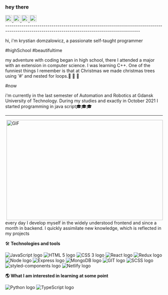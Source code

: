 ### hey there

<div>
    <a href='https://www.facebook.com/krystian.domzalowicz/'>
        <img  width='22px' src='https://cdn-icons-png.flaticon.com/512/733/733547.png'/>
    </a>
     <a  href='https://www.instagram.com/krystiandomzalowicz/'>
        <img  width='22px'src='https://cdn-icons-png.flaticon.com/512/2111/2111463.png'/>
    </a>
     <a  href='https://www.twitch.tv/krystian0_'>
        <img  width='22px' src='https://cdn-icons-png.flaticon.com/512/2111/2111668.png'/>
    </a>
     <a  href='https://twitter.com/'>
        <img  width='22px' src='https://cdn-icons-png.flaticon.com/512/733/733579.png'/>
    </a>
</div>
-------------------------------------------------------------------------------------------------------------------------------------------------

hi, i'm krystian domzalowicz, a passionate self-taught programmer

#highSchool #beautifultime

my adventure with coding began in high school, there I attended a major with an extension in computer science. I was learning C++. One of the funniest things I remember is that at Christmas we made christmas trees using '#' and nested for loops.:christmas_tree: :christmas_tree: :christmas_tree:

#now

i'm currently in the last semester of Automation and Robotics at Gdansk University of Technology. During my studies and exactly in October 2021 I started programming in java script:mortar_board::mortar_board::mortar_board:

---------------------------------------------------------------------------------------------------------------------------------

<img align="right" alt="GIF" src="https://media.giphy.com/media/QHE5gWI0QjqF2/giphy.gif" width="500" height="320" />every day I develop myself in the widely understood frontend and since a month in backend. I quickly assimilate new knowledge, which is reflected in my projects



🛠  **Technologies and tools**

<div>
    <img src="https://img.shields.io/badge/JavaScript-323330?style=for-the-badge&logo=javascript&logoColor=F7DF1E" alt="JavaScript logo" title="JavaScript" />
    <img src="https://img.shields.io/badge/HTML5-E34F26?style=for-the-badge&logo=html5&logoColor=white" alt="HTML 5 logo" title="HTML 5" />
    <img src="https://img.shields.io/badge/CSS3-1572B6?style=for-the-badge&logo=css3&logoColor=white" alt="CSS 3 logo" title="CSS 3" />
    <img src="https://img.shields.io/badge/React-20232A?style=for-the-badge&logo=react&logoColor=61DAFB" alt="React logo" title="React" />
    <img src="https://img.shields.io/badge/Redux-593D88?style=for-the-badge&logo=redux&logoColor=white" alt="Redux logo" title="Redux" />
    <img src="https://img.shields.io/badge/Node.js-43853D?style=for-the-badge&logo=node.js&logoColor=white" alt="Node logo" title="Node" />
    <img src="https://img.shields.io/badge/Express.js-404D59?style=for-the-badge" alt="Express logo" title="Express" />
    <img src="https://img.shields.io/badge/MongoDB-4EA94B?style=for-the-badge&logo=mongodb&logoColor=white" alt="MongoDB logo" title="MongoDB" />
       <img src="https://img.shields.io/badge/GIT-E44C30?style=for-the-badge&logo=git&logoColor=white" alt="GIT logo" title="GIT" />
     <img src="https://img.shields.io/badge/Sass-CC6699?style=for-the-badge&logo=sass&logoColor=white" alt="SCSS logo" title="SCSS" />
     <img src="https://img.shields.io/badge/styled--components-DB7093?style=for-the-badge&logo=styled-components&logoColor=white" alt="styled-components logo" title="Styled Components" />
     <img src="https://img.shields.io/badge/Netlify-00C7B7?style=for-the-badge&logo=netlify&logoColor=white" alt="Netlify logo" title="Netlify" />
</div>

**:earth_americas: What I am interested in learning at some point**

<div>
    <img src="https://img.shields.io/badge/Python-14354C?style=for-the-badge&logo=python&logoColor=white" alt="Python logo" title="Python" />
    <img src="https://img.shields.io/badge/TypeScript-007ACC?style=for-the-badge&logo=typescript&logoColor=white" alt="TypeScript logo" title="TypeScript" />
    <div/>

 







